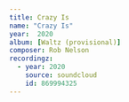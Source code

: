 ```yaml
---
title: Crazy Is
name: "Crazy Is"
year:  2020
album: [Waltz (provisional)]
composer: Rob Nelson
recordingz:
  - year: 2020
    source: soundcloud
    id: 869994325
---
```


